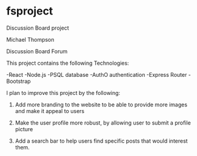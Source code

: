 # fsproject
 Discussion Board project

Michael Thompson

Discussion Board Forum

This project contains the following Technologies:

-React
-Node.js
-PSQL database
-AuthO authentication
-Express Router
-Bootstrap


I plan to improve this project by the following:

1. Add more branding to the website to be able to provide more images and make it appeal to users

2. Make the user profile more robust, by allowing user to submit a profile picture

3. Add a search bar to help users find specific posts that would interest them.
